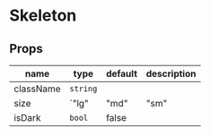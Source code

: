 # Skeleton

## Props

|name|type|default|description|
|----|----|-------|-----------|
|className|`string`|||
|size|`"lg" | "md" | "sm" | "xs"`|'md'||
|isDark|`bool`|false||


